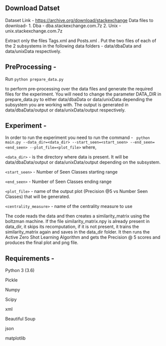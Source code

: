 ## Download Datset
Dataset Link - https://archive.org/download/stackexchange
Data files to download- 
	1. Dba - dba.stackexchange.com.7z
	2. Unix - unix.stackexchange.com.7z

Extract only the files Tags.xml and Posts.xml .
Put the two files of each of the 2 subsystems in the following data folders - data/dbaData and data/unixData respectively.


## PreProcessing - 
Run `python prepare_data.py `

to perform pre-processing over the data files and generate the required files for the experiment. You will need to change the parameter DATA_DIR in prepare_data.py to either data/dbaData or data/unixData depending the subsystem you are working with. The output is generated in data/dbaData/output or data/unixData/output respectively.



## Experiment - 

In order to run the experiment you need to run the command - 
``` python main.py --data_dir=<data_dir> --start_seen=<start_seen> --end_seen=<end_seen> --plot_file=<plot_file>```
where,

`<data_dir>` - is the directory where data is present. It will be data/dbaData/output or data/unixData/output depending on the subsystem.

`<start_seen>` - Number of Seen Classes starting range

`<end_seen>` - Number of Seen Classes ending range

`<plot_file>` - name of the output plot (Precision @5 vs Number Seen Classes) that will be generated.

`<centrality_measure>` - name of the centrality measure to use 

The code reads the data and then creates a similarity_matrix using the boltzman machine. If the file similarity_matrix.npy is already present in data_dir, it skips its recomputation, if it is not present, it trains the similarity_matrix again and saves in the data_dir folder. It then runs the Active Zero Shot Learning Algorithm and gets the Precision @ 5 scores and produces the final plot and png file.



## Requirements - 

Python 3 (3.6)

Pickle

Numpy

Scipy

xml

Beautiful Soup

json

matplotlib
